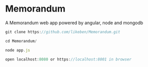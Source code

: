 # Memorandum
A Memorandum web app powered by angular, node and mongodb

```javascript
git clone https://github.com/likeben/Memorandum.git

cd Memorandum/

node app.js

open localhost:8080 or https://localhost:8001 in browser
```